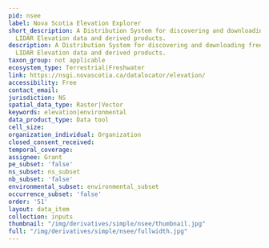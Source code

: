 ```yaml
---
pid: nsee
label: Nova Scotia Elevation Explorer
short_description: A Distribution System for discovering and downloading freely available
  LIDAR Elevation data and derived products.
description: A Distribution System for discovering and downloading freely available
  LIDAR Elevation data and derived products.
taxon_group: not applicable
ecosystem_type: Terrestrial|Freshwater
link: https://nsgi.novascotia.ca/datalocator/elevation/
accessibility: Free
contact_email: 
jurisdiction: NS
spatial_data_type: Raster|Vector
keywords: elevation|environmental
data_product_type: Data tool
cell_size: 
organization_individual: Organization
closed_consent_received: 
temporal_coverage: 
assignee: Grant
pe_subset: 'false'
ns_subset: ns_subset
nb_subset: 'false'
environmental_subset: environmental_subset
occurrence_subset: 'false'
order: '51'
layout: data_item
collection: inputs
thumbnail: "/img/derivatives/simple/nsee/thumbnail.jpg"
full: "/img/derivatives/simple/nsee/fullwidth.jpg"
---
```

